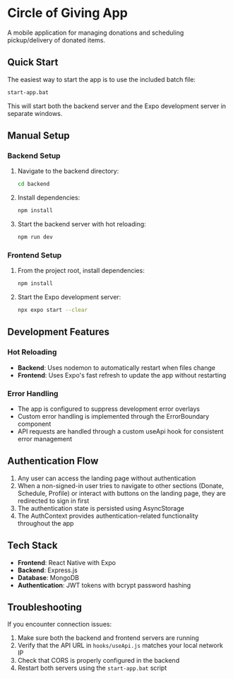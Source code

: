 # Circle of Giving App

A mobile application for managing donations and scheduling pickup/delivery of donated items.

## Quick Start

The easiest way to start the app is to use the included batch file:

```bash
start-app.bat
```

This will start both the backend server and the Expo development server in separate windows.

## Manual Setup

### Backend Setup

1. Navigate to the backend directory:

   ```bash
   cd backend
   ```

2. Install dependencies:

   ```bash
   npm install
   ```

3. Start the backend server with hot reloading:

   ```bash
   npm run dev
   ```

### Frontend Setup

1. From the project root, install dependencies:

   ```bash
   npm install
   ```

2. Start the Expo development server:

   ```bash
   npx expo start --clear
   ```

## Development Features

### Hot Reloading

- **Backend**: Uses nodemon to automatically restart when files change
- **Frontend**: Uses Expo's fast refresh to update the app without restarting

### Error Handling

- The app is configured to suppress development error overlays
- Custom error handling is implemented through the ErrorBoundary component
- API requests are handled through a custom useApi hook for consistent error management

## Authentication Flow

1. Any user can access the landing page without authentication
2. When a non-signed-in user tries to navigate to other sections (Donate, Schedule, Profile) or interact with buttons on the landing page, they are redirected to sign in first
3. The authentication state is persisted using AsyncStorage
4. The AuthContext provides authentication-related functionality throughout the app

## Tech Stack

- **Frontend**: React Native with Expo
- **Backend**: Express.js
- **Database**: MongoDB
- **Authentication**: JWT tokens with bcrypt password hashing

## Troubleshooting

If you encounter connection issues:

1. Make sure both the backend and frontend servers are running
2. Verify that the API URL in `hooks/useApi.js` matches your local network IP
3. Check that CORS is properly configured in the backend
4. Restart both servers using the `start-app.bat` script
